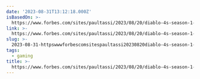 ```yaml
---
date: '2023-08-31T13:12:18.000Z'
isBasedOn: >-
  https://www.forbes.com/sites/paultassi/2023/08/20/diablo-4s-season-1-cosmetic-microtransactions-are-now-actively-upsetting/?sh=5b07b7f34fa4
link: >-
  https://www.forbes.com/sites/paultassi/2023/08/20/diablo-4s-season-1-cosmetic-microtransactions-are-now-actively-upsetting/?sh=5b07b7f34fa4
slug: >-
  2023-08-31-httpswwwforbescomsitespaultassi20230820diablo-4s-season-1-cosmetic-microtransactions-are-now-actively-upsettingsh5b07b7f34fa4
tags:
  - gaming
title: >-
  https://www.forbes.com/sites/paultassi/2023/08/20/diablo-4s-season-1-cosmetic-microtransactions-are-now-actively-upsetting/?sh=5b07b7f34fa4
---
```



